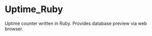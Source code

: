 Uptime_Ruby
===========

Uptime counter written in Ruby. Provides database preview via web browser.
